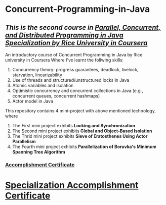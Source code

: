 # Concurrent-Programming-in-Java

## _This is the second course in [Parallel, Concurrent, and Distributed Programming in Java Specialization by Rice University in Coursera](https://www.coursera.org/specializations/pcdp)_


An introductory course of  Concurrent Programming in Java by Rice university in Coursera 
Where I've learnt the follwing skills:
1.	Concurrency theory: progress guarantees, deadlock, livelock, starvation, linearizability
2. Use of threads and structured/unstructured locks in Java
3.	Atomic variables and isolation
4.	Optimistic concurrency and concurrent collections in Java (e.g., concurrent queues, concurrent  hashmaps)
5.	Actor model in Java

This repository contains 4 mini-project with above mentioned technology, where
1. The First mini project exhibits __Locking and Synchronization__
2. The Second mini project exhibits __Global and Object-Based Isolation__
3. The Thrid mini project exhibits  __Sieve of Eratosthenes Using Actor Parallelism__
4. The Fourth mini project exhibits __Parallelization of Boruvka's Minimum Spanning Tree Algorithm__



### [Accomplishment Certificate](https://github.com/mmncoder/Coursera-Certificates/blob/master/3.2.%20Concurrent%20Programming%20in%20Java.pdf)
# [Specialization Accomplishment Certificate](https://github.com/mmncoder/Coursera-Certificates/blob/master/3.4.%20Parallel%2C%20Concurrent%2C%20and%20Distributed%20Specialization.pdf)
